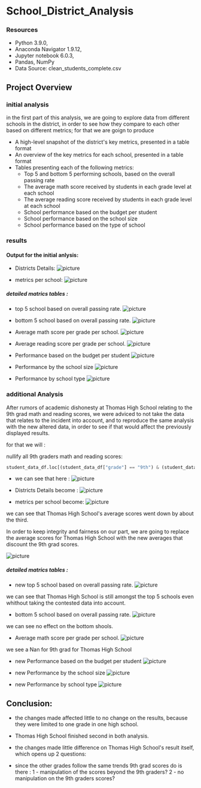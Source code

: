 # School_District_Analysis

### Resources
* Python 3.9.0, 
* Anaconda Navigator 1.9.12,
* Jupyter notebook 6.0.3,
* Pandas, NumPy
* Data Source: clean_students_complete.csv

## Project Overview

### initial analysis

in the first part of this analysis, we are going to explore data from different schools in the district, in order to see how they compare to each other based on different metrics; for that we are goign to produce

- A high-level snapshot of the district's key metrics, presented in a table format
- An overview of the key metrics for each school, presented in a table format
- Tables presenting each of the following metrics: 
  * Top 5 and bottom 5 performing schools, based on the overall passing rate
  * The average math score received by students in each grade level at each school
  * The average reading score received by students in each grade level at each school
  * School performance based on the budget per student
  * School performance based on the school size 
  * School performance based on the type of school
 
 ### results 
#### Output for the initial anlysis:

- Districts Details:
![picture](images/1.png)

- metrics per school: 
![picture](images/2.png)

##### detailed matrics tables :

* top 5 school based on overall passing rate.
![picture](images/3.png) 

* bottom 5 school based on overall passing rate.
![picture](images/4.png)

* Average math score per grade per school.
![picture](images/5.png)

* Average reading score per grade per school.
![picture](images/6.png)

* Performance based on the budget per student
![picture](images/7.png)

* Performance by the school size 
![picture](images/8.png)

* Performance by school type
![picture](images/9.png)

### additional Analysis

After rumors of academic dishonesty at Thomas High School relating to the 9th grad math and reading scores, we were adviced to not take the data that relates to the incident into account, and to reproduce the same analysis with the new altered data, in order to see if that would affect the previously displayed results.

for that we will :

nullify all 9th graders math and reading scores:


```python
student_data_df.loc[(student_data_df["grade"] == "9th") & (student_data_df["school_name"] == "Thomas High School"), ["math_score","reading_score"]] = np.nan
 ```


- we can see that here :
![picture](images/20.png)

- Districts Details become : 
![picture](images/10.png)

- metrics per school become: 
![picture](images/11.png)

we can see that Thomas High School's average scores went down by about the third.

In order to keep integrity and fairness on our part, we are going to replace the average scores for Thomas High School with the new averages that discount the 9th grad scores.

![picture](images/12.png)

##### detailed matrics tables :

* new top 5 school based on overall passing rate.
![picture](images/13.png) 

we can see that Thomas High School is still amongst the top 5 schools even whithout taking the contested data into account. 

* bottom 5 school based on overall passing rate.
![picture](images/14.png)

we can see no effect on the bottom shools.

* Average math score per grade per school.
![picture](images/15.png)

we see a Nan for 9th grad for Thomas High School

* new Performance based on the budget per student
![picture](images/16.png)

* new Performance by the school size 
![picture](images/17.png)

* new Performance by school type
![picture](images/18.png)


## Conclusion:

* the changes made affected little to no change on the results, because they were limited to one grade in one high school.

* Thomas High School finished second in both analysis.

* the changes made little difference on Thomas High School's result itself, which opens up 2 questions:
 - since the other grades follow the same trends 9th grad scores do is there :
   1 - manipulation of the scores beyond the 9th graders?
   2 - no manipulation on the 9th graders scores?

 

